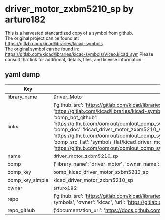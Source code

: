 # driver_motor_zxbm5210_sp by arturo182  
This is a harvested standardized copy of a symbol from github.  
The original project can be found at:  
https://gitlab.com/kicad/libraries/kicad-symbols  
The original symbol can be found in:
https://gitlab.com/kicad/libraries/kicad-symbols/Video.kicad_sym
Please consult that link for additional, details, files, and license information.  
## yaml dump  
| Key | Value |  
| --- | --- |  
| library_name | Driver_Motor |  
| links | {'github_src': 'https://gitlab.com/kicad/libraries/kicad-symbols/Video.kicad_sym', 'github_src_repo': 'https://gitlab.com/kicad/libraries/kicad-symbols', 'oomp_bot': 'kicad_driver_motor_zxbm5210_sp/working', 'oomp_bot_github': 'https://github.com/oomlout/oomlout_oomp_symbol_bot/tree/main/kicad_driver_motor_zxbm5210_sp/working', 'oomp_doc': 'kicad_driver_motor_zxbm5210_sp/working', 'oomp_doc_github': 'https://github.com/oomlout/oomlout_oomp_symbol_doc/tree/main/kicad_driver_motor_zxbm5210_sp/working', 'oomp_src_flat': 'symbols_flat/kicad_driver_motor_zxbm5210_sp/working', 'oomp_src_flat_github': 'https://github.com/oomlout/oomlout_oomp_symbol_src/tree/main/kicad_driver_motor_zxbm5210_sp/working'} |  
| name | driver_motor_zxbm5210_sp |  
| oomp | {'library_name': 'driver_motor', 'owner_name': 'kicad', 'symbol_name': 'driver_motor_zxbm5210_sp'} |  
| oomp_key | oomp_kicad_driver_motor_zxbm5210_sp |  
| oomp_key_simple | kicad_driver_motor_zxbm5210_sp |  
| owner | arturo182 |  
| repo | {'github_src': 'https://gitlab.com/kicad/libraries/kicad-symbols/Video.kicad_sym', 'name': 'libraries/kicad-symbols', 'owner': 'kicad', 'url': 'https://gitlab.com/kicad/libraries/kicad-symbols'} |  
| repo_github | {'documentation_url': 'https://docs.github.com/rest/repos/repos#get-a-repository', 'message': 'Not Found'} |  

